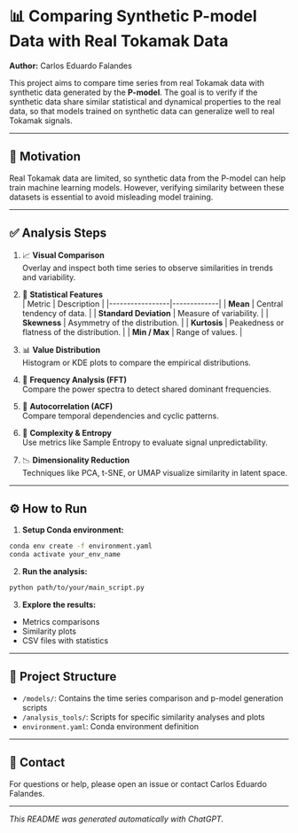 # 📊 Comparing Synthetic P-model Data with Real Tokamak Data

**Author:** Carlos Eduardo Falandes

This project aims to compare time series from real Tokamak data with synthetic data generated by the **P-model**. The goal is to verify if the synthetic data share similar statistical and dynamical properties to the real data, so that models trained on synthetic data can generalize well to real Tokamak signals.

---

## 🧠 Motivation

Real Tokamak data are limited, so synthetic data from the P-model can help train machine learning models. However, verifying similarity between these datasets is essential to avoid misleading model training.

---

## ✅ Analysis Steps

1. 📈 **Visual Comparison**  
Overlay and inspect both time series to observe similarities in trends and variability.

2. 🧮 **Statistical Features**  
| Metric          | Description |
|-----------------|-------------|
| **Mean**        | Central tendency of data. |
| **Standard Deviation** | Measure of variability. |
| **Skewness**    | Asymmetry of the distribution. |
| **Kurtosis**    | Peakedness or flatness of the distribution. |
| **Min / Max**   | Range of values. |

3. 📊 **Value Distribution**  
Histogram or KDE plots to compare the empirical distributions.

4. 🎵 **Frequency Analysis (FFT)**  
Compare the power spectra to detect shared dominant frequencies.

5. 🔁 **Autocorrelation (ACF)**  
Compare temporal dependencies and cyclic patterns.

6. 🧩 **Complexity & Entropy**  
Use metrics like Sample Entropy to evaluate signal unpredictability.

7. 📉 **Dimensionality Reduction**  
Techniques like PCA, t-SNE, or UMAP visualize similarity in latent space.

---

## ⚙️ How to Run

1. **Setup Conda environment:**  
```bash
conda env create -f environment.yaml
conda activate your_env_name
```

2. **Run the analysis:**  
```bash
python path/to/your/main_script.py
```

3. **Explore the results:**  
- Metrics comparisons  
- Similarity plots  
- CSV files with statistics

---

## 📂 Project Structure

- `/models/`: Contains the time series comparison and p-model generation scripts  
- `/analysis_tools/`: Scripts for specific similarity analyses and plots  
- `environment.yaml`: Conda environment definition

---

## 📩 Contact

For questions or help, please open an issue or contact Carlos Eduardo Falandes.

---

*This README was generated automatically with ChatGPT.*
